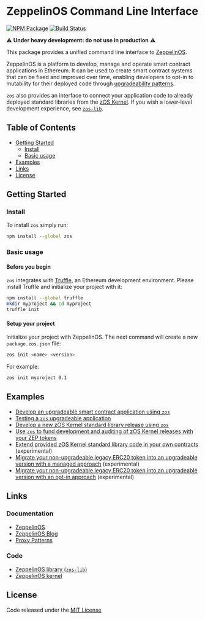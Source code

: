 # ZeppelinOS Command Line Interface
[![NPM Package](https://img.shields.io/npm/v/zos.svg?style=flat-square)](https://www.npmjs.org/package/zos)
[![Build Status](https://travis-ci.org/zeppelinos/zos-cli.svg?branch=master)](https://travis-ci.org/zeppelinos/zos-cli)

:warning: **Under heavy development: do not use in production** :warning: 

This package provides a unified command line interface to [ZeppelinOS](https://zeppelinos.org/).

ZeppelinOS is a platform to develop, manage and operate smart contract applications in Ethereum. It can be used to create smart contract systems that can be fixed and improved over time, enabling developers to opt-in to mutability for their deployed code through [upgradeability patterns](https://blog.zeppelinos.org/proxy-patterns/).

`zos` also provides an interface to connect your application code to already deployed standard libraries from the [zOS Kernel](https://github.com/zeppelinos/kernel). If you wish a lower-level development experience, see [`zos-lib`](https://github.com/zeppelinos/zos-lib).

## Table of Contents

- [Getting Started](#getting-started)
  - [Install](#install)
  - [Basic usage](#basic-usage)
- [Examples](#examples)
- [Links](#links)
- [License](#license)

## Getting Started

### Install

To install `zos` simply run:
```sh
npm install --global zos
```

### Basic usage

#### Before you begin
`zos` integrates with [Truffle](http://truffleframework.com/), an Ethereum development environment. Please install Truffle and initialize your project with it:

```sh
npm install --global truffle
mkdir myproject && cd myproject
truffle init
```

#### Setup your project 
Initialize your project with ZeppelinOS. The next command will create a new `package.zos.json` file:

```sh
zos init <name> <version>
```
For example:
```sh
zos init myproject 0.1
```


## Examples

- [Develop an upgradeable smart contract application using `zos`](examples/development.md)
- [Testing a `zos` upgradeable application](examples/testing.md)
- [Develop a new zOS Kernel standard library release using `zos`](examples/kernel.md)
- [Use `zos` to fund development and auditing of zOS Kernel releases with your ZEP tokens](examples/vouching.md)
- [Extend provided zOS Kernel standard library code in your own contracts](https://github.com/zeppelinos/labs/tree/master/extensibility-study#extensibility-study) (experimental)
- [Migrate your non-upgradeable legacy ERC20 token into an upgradeable version with a managed approach](https://github.com/zeppelinos/labs/tree/master/migrating_legacy_token_managed#migrating-legacy-non-upgradeable-token-to-upgradeability-with-managed-strategy) (experimental)
- [Migrate your non-upgradeable legacy ERC20 token into an upgradeable version with an opt-in approach](https://github.com/zeppelinos/labs/tree/master/migrating_legacy_token_opt_in#migrating-legacy-non-upgradeable-token-to-upgradeability-with-opt-in-strategy) (experimental)


## Links

### Documentation
- [ZeppelinOS](http://zeppelinos.org)
- [ZeppelinOS Blog](https://blog.zeppelinos.org)
- [Proxy Patterns](https://blog.zeppelinos.org/proxy-patterns)

### Code
- [ZeppelinOS library (`zos-lib`)](https://github.com/zeppelinos/zos-lib)
- [ZeppelinOS kernel](https://github.com/zeppelinos/kernel)

## License

Code released under the [MIT License](LICENSE)
